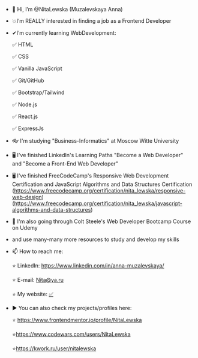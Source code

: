 - 👋 Hi, I’m @NitaLewska (Muzalevskaya Anna)
- 💥I’m REALLY interested in finding a job as a Frontend Developer
- ✔I’m currently learning WebDevelopment:

	:white_check_mark: HTML

	:white_check_mark: CSS 

	:white_check_mark: Vanilla JavaScript	 

	:white_check_mark: Git/GitHub	 
	
	:white_check_mark: Bootstrap/Tailwind
	
	:white_check_mark: Node.js
	
	:white_check_mark: React.js
	
	:white_check_mark: ExpressJs
	
- 👓 I'm studying "Business-Informatics" at Moscow Witte University
- 🖥 I've finished LinkedIn's Learning Paths "Become a Web Developer" and "Become a Front-End Web Developer"
- 🖥 I've finished FreeCodeCamp's Responsive Web Development Certification and JavaScript Algorithms and Data Structures Certification
	(https://www.freecodecamp.org/certification/nita_lewska/responsive-web-design)
	(https://www.freecodecamp.org/certification/nita_lewska/javascript-algorithms-and-data-structures)
- 📗 I'm also going through Colt Steele's Web Developer Bootcamp Course on Udemy
- and use many-many more resources to study and develop my skills
	
- 📫 How to reach me:

	⭐ LinkedIn: https://www.linkedin.com/in/anna-muzalevskaya/
	
	⭐ E-mail: Nita@ya.ru
	
	⭐ My website: [:white_check_mark:](https://nitalewska.github.io/portfolio/)
  
- ▶ You can also check my projects/profiles here:

	⭐ https://www.frontendmentor.io/profile/NitaLewska
	
	⭐https://www.codewars.com/users/NitaLewska

	⭐https://kwork.ru/user/nitalewska
